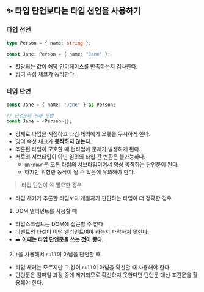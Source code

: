 ## ✨ 타입 단언보다는 타입 선언을 사용하기

### 타입 선언

```ts
type Person = { name: string };

const Jane: Person = { name: "Jane" };
```

- 할당되는 값이 해당 인터페이스를 만족하는지 검사한다.
- 잉여 속성 체크가 동작한다.

### 타입 단언

```ts
const Jane = { name: "Jane" } as Person;

// 단언문의 원래 문법
const Jane = <Person>{};
```

- 강제로 타입을 지정하고 타입 체커에게 오류를 무시하게 한다.
- 잉여 속성 체크가 **동작하지 않는다**.
- 추론된 타입이 모호할 때 런타임에 문제가 발생하게 된다.
- 서로의 서브타입이 아닌 임의의 타입 간 변환은 불가능하다.
  - `unknown`은 모든 타입의 서브타입이어서 항상 동작하는 단언문이 된다.
  - 하지만 위험한 동작이 될 수 있음에 유의해야 한다.

> 타입 단언이 꼭 필요한 경우

- 타입 체커가 추론한 타입보다 개발자가 판단하는 타입이 더 정확한 경우

1. DOM 엘리먼트를 사용할 때

- 타입스크립트는 DOM에 접근할 수 없다
- 이벤트의 타겟이 어떤 엘리먼트여야 하는지 파악하지 못한다.
- ➡️ **이때는 타입 단언문을 쓰는 것이 좋다.**

2. `!`을 사용해서 `null`이 아님을 단언할 때

- 타입 체커는 모르지만 그 값이 `null`이 아님을 확신할 때 사용해야 한다.
- 단언문은 컴파일 과정 중에 제거되므로 확신하지 못한다면 단언문 대신 조건문을 활용해야 한다.
